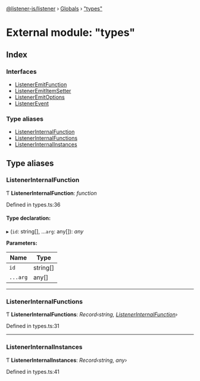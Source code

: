 [@listener-js/listener](../README.md) › [Globals](../globals.md) › ["types"](_types_.md)

# External module: "types"

## Index

### Interfaces

* [ListenerEmitFunction](../interfaces/_types_.listeneremitfunction.md)
* [ListenerEmitItemSetter](../interfaces/_types_.listeneremititemsetter.md)
* [ListenerEmitOptions](../interfaces/_types_.listeneremitoptions.md)
* [ListenerEvent](../interfaces/_types_.listenerevent.md)

### Type aliases

* [ListenerInternalFunction](_types_.md#listenerinternalfunction)
* [ListenerInternalFunctions](_types_.md#listenerinternalfunctions)
* [ListenerInternalInstances](_types_.md#listenerinternalinstances)

## Type aliases

###  ListenerInternalFunction

Ƭ **ListenerInternalFunction**: *function*

Defined in types.ts:36

#### Type declaration:

▸ (`id`: string[], ...`arg`: any[]): *any*

**Parameters:**

Name | Type |
------ | ------ |
`id` | string[] |
`...arg` | any[] |

___

###  ListenerInternalFunctions

Ƭ **ListenerInternalFunctions**: *Record‹string, [ListenerInternalFunction](_types_.md#listenerinternalfunction)›*

Defined in types.ts:31

___

###  ListenerInternalInstances

Ƭ **ListenerInternalInstances**: *Record‹string, any›*

Defined in types.ts:41
